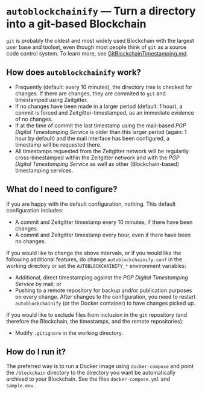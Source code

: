 # `autoblockchainify` — Turn a directory into a git-based Blockchain

`git` is probably the oldest and most widely used Blockchain with the largest
user base and toolset, even though most people think of `git` as a source code
control system. To learn more, see
[GitBlockchainTimestamping.md](./GitBlockchainTimestamping.md).

## How does `autoblockchainify` work?

* Frequently (default: every 10 minutes), the directory tree is checked for
  changes. If there are changes, they are commited to `git` and timestamped
  using Zeitgitter.
* If no changes have been made in a larger period (default: 1 hour), a commit
  is forced and Zeitgitter-timestamped, as an immediate evidence of no changes.
* If at the time of commit the last timestamp using the mail-based *PGP Digital
  Timestamping Service* is older than this larger period (again: 1 hour by
  default) and the mail interface has been configured, a timestamp will be
  requested there.
* All timestamps requested from the Zeitgitter network will be regularily
  cross-timestamped within the Zeitgitter network and with the *PGP Digital
  Timestamping Service* as well as other (Blockchain-based) timestamping
  services.

## What do I need to configure?

If you are happy with the default configuration, nothing. This default
configuration includes:
* A commit and Zeitgitter timestamp every 10 minutes, if there have been
  changes.
* A commit and Zeitgitter timestamp every hour, even if there have been no
  changes.

If you would like to change the above intervals, or if you would like the
following additional features, do change `autoblockchainify.conf` in the
working directory or set the `AUTOBLOCKCHAINIFY_*` environment variables:
* Additional, direct timestamping against the *PGP Digital Timestamping
  Service* by mail; or
* Pushing to a remote repository for backup and/or publication purposes on
  every change.
After changes to the configuration, you need to restart `autoblockchainify` (or
the Docker container) to have changes picked up.

If you would like to exclude files from inclusion in the `git` repository (and
therefore the Blockchain, the timestamps, and the remote repositories):
* Modify `.gitignore` in the working directory.

## How do I run it?

The preferred way is to run a Docker image using `docker-compose` and point the
`/blockchain` directory to the directory you want be automatically archived to
your Blockchain. See the files `docker-compose.yml` and `sample.env`.
